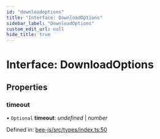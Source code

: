 ```yaml
---
id: "downloadoptions"
title: "Interface: DownloadOptions"
sidebar_label: "DownloadOptions"
custom_edit_url: null
hide_title: true
---
```


# Interface: DownloadOptions

## Properties

### timeout

• `Optional` **timeout**: *undefined* \| *number*

Defined in: [bee-js/src/types/index.ts:50](https://github.com/ethersphere/bee-js/blob/ce4d3fa/src/types/index.ts#L50)
